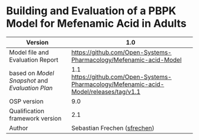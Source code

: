 # Building and Evaluation of a PBPK Model for Mefenamic Acid in Adults





| Version                                         | 1.0                                                          |
| ----------------------------------------------- | ------------------------------------------------------------ |
| Model file and Evaluation Report                | https://github.com/Open-Systems-Pharmacology/Mefenamic-acid-Model |
| based on *Model Snapshot* and *Evaluation Plan* | 1.1<br />https://github.com/Open-Systems-Pharmacology/Mefenamic-acid-Model/releases/tag/v1.1 |
| OSP version                                     | 9.0                                                          |
| Qualification framework version                 | 2.1                                                          |
| Author                                          | Sebastian Frechen ([sfrechen](https://github.com/sfrechen))  |

